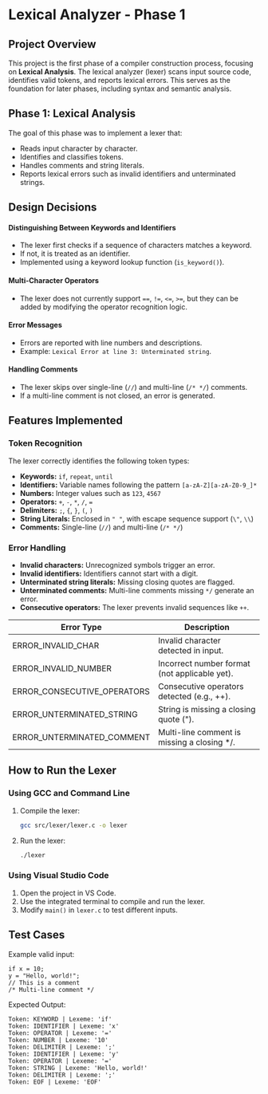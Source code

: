 # **Lexical Analyzer - Phase 1**

## **Project Overview**
This project is the first phase of a compiler construction process, focusing on **Lexical Analysis**. The lexical analyzer (lexer) scans input source code, identifies valid tokens, and reports lexical errors. This serves as the foundation for later phases, including syntax and semantic analysis.

## **Phase 1: Lexical Analysis**
The goal of this phase was to implement a lexer that:
- Reads input character by character.
- Identifies and classifies tokens.
- Handles comments and string literals.
- Reports lexical errors such as invalid identifiers and unterminated strings.

## Design Decisions

#### Distinguishing Between Keywords and Identifiers
- The lexer first checks if a sequence of characters matches a keyword.
- If not, it is treated as an identifier.
- Implemented using a keyword lookup function (`is_keyword()`).

#### Multi-Character Operators
- The lexer does not currently support `==`, `!=`, `<=`, `>=`, but they can be added by modifying the operator recognition logic.

#### Error Messages
- Errors are reported with line numbers and descriptions.
- Example: `Lexical Error at line 3: Unterminated string`.

#### Handling Comments
- The lexer skips over single-line (`//`) and multi-line (`/* */`) comments.
- If a multi-line comment is not closed, an error is generated.

## **Features Implemented**
### **Token Recognition**
The lexer correctly identifies the following token types:
- **Keywords:** `if`, `repeat`, `until`
- **Identifiers:** Variable names following the pattern `[a-zA-Z][a-zA-Z0-9_]*`
- **Numbers:** Integer values such as `123`, `4567`
- **Operators:** `+`, `-`, `*`, `/`, `=`
- **Delimiters:** `;`, `{`, `}`, `(`, `)`
- **String Literals:** Enclosed in `" "`, with escape sequence support (`\"`, `\\`)
- **Comments:** Single-line (`//`) and multi-line (`/* */`)

### **Error Handling**
- **Invalid characters:** Unrecognized symbols trigger an error.
- **Invalid identifiers:** Identifiers cannot start with a digit.
- **Unterminated string literals:** Missing closing quotes are flagged.
- **Unterminated comments:** Multi-line comments missing `*/` generate an error.
- **Consecutive operators:** The lexer prevents invalid sequences like `++`.


| Error Type                     | Description                                      |
|--------------------------------|--------------------------------------------------|
| ERROR_INVALID_CHAR            | Invalid character detected in input.            |
| ERROR_INVALID_NUMBER          | Incorrect number format (not applicable yet).   |
| ERROR_CONSECUTIVE_OPERATORS   | Consecutive operators detected (e.g., ++).      |
| ERROR_UNTERMINATED_STRING     | String is missing a closing quote (").          |
| ERROR_UNTERMINATED_COMMENT    | Multi-line comment is missing a closing */.  

## **How to Run the Lexer**
### **Using GCC and Command Line**
1. Compile the lexer:
   ```sh
   gcc src/lexer/lexer.c -o lexer
   ```
2. Run the lexer:
   ```sh
   ./lexer
   ```

### **Using Visual Studio Code**
1. Open the project in VS Code.
2. Use the integrated terminal to compile and run the lexer.
3. Modify `main()` in `lexer.c` to test different inputs.

## **Test Cases**
Example valid input:
```
if x = 10;
y = "Hello, world!";
// This is a comment
/* Multi-line comment */
```
Expected Output:
```
Token: KEYWORD | Lexeme: 'if'
Token: IDENTIFIER | Lexeme: 'x'
Token: OPERATOR | Lexeme: '='
Token: NUMBER | Lexeme: '10'
Token: DELIMITER | Lexeme: ';'
Token: IDENTIFIER | Lexeme: 'y'
Token: OPERATOR | Lexeme: '='
Token: STRING | Lexeme: 'Hello, world!'
Token: DELIMITER | Lexeme: ';'
Token: EOF | Lexeme: 'EOF'
```
